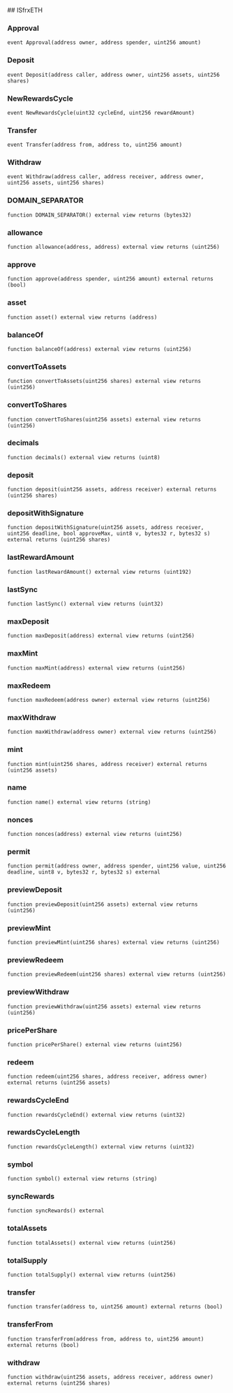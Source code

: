 ﻿﻿## ISfrxETH


### Approval

```solidity
event Approval(address owner, address spender, uint256 amount)
```

### Deposit

```solidity
event Deposit(address caller, address owner, uint256 assets, uint256 shares)
```

### NewRewardsCycle

```solidity
event NewRewardsCycle(uint32 cycleEnd, uint256 rewardAmount)
```

### Transfer

```solidity
event Transfer(address from, address to, uint256 amount)
```

### Withdraw

```solidity
event Withdraw(address caller, address receiver, address owner, uint256 assets, uint256 shares)
```

### DOMAIN_SEPARATOR

```solidity
function DOMAIN_SEPARATOR() external view returns (bytes32)
```







### allowance

```solidity
function allowance(address, address) external view returns (uint256)
```







### approve

```solidity
function approve(address spender, uint256 amount) external returns (bool)
```







### asset

```solidity
function asset() external view returns (address)
```







### balanceOf

```solidity
function balanceOf(address) external view returns (uint256)
```







### convertToAssets

```solidity
function convertToAssets(uint256 shares) external view returns (uint256)
```







### convertToShares

```solidity
function convertToShares(uint256 assets) external view returns (uint256)
```







### decimals

```solidity
function decimals() external view returns (uint8)
```







### deposit

```solidity
function deposit(uint256 assets, address receiver) external returns (uint256 shares)
```







### depositWithSignature

```solidity
function depositWithSignature(uint256 assets, address receiver, uint256 deadline, bool approveMax, uint8 v, bytes32 r, bytes32 s) external returns (uint256 shares)
```







### lastRewardAmount

```solidity
function lastRewardAmount() external view returns (uint192)
```







### lastSync

```solidity
function lastSync() external view returns (uint32)
```







### maxDeposit

```solidity
function maxDeposit(address) external view returns (uint256)
```







### maxMint

```solidity
function maxMint(address) external view returns (uint256)
```







### maxRedeem

```solidity
function maxRedeem(address owner) external view returns (uint256)
```







### maxWithdraw

```solidity
function maxWithdraw(address owner) external view returns (uint256)
```







### mint

```solidity
function mint(uint256 shares, address receiver) external returns (uint256 assets)
```







### name

```solidity
function name() external view returns (string)
```







### nonces

```solidity
function nonces(address) external view returns (uint256)
```







### permit

```solidity
function permit(address owner, address spender, uint256 value, uint256 deadline, uint8 v, bytes32 r, bytes32 s) external
```







### previewDeposit

```solidity
function previewDeposit(uint256 assets) external view returns (uint256)
```







### previewMint

```solidity
function previewMint(uint256 shares) external view returns (uint256)
```







### previewRedeem

```solidity
function previewRedeem(uint256 shares) external view returns (uint256)
```







### previewWithdraw

```solidity
function previewWithdraw(uint256 assets) external view returns (uint256)
```







### pricePerShare

```solidity
function pricePerShare() external view returns (uint256)
```







### redeem

```solidity
function redeem(uint256 shares, address receiver, address owner) external returns (uint256 assets)
```







### rewardsCycleEnd

```solidity
function rewardsCycleEnd() external view returns (uint32)
```







### rewardsCycleLength

```solidity
function rewardsCycleLength() external view returns (uint32)
```







### symbol

```solidity
function symbol() external view returns (string)
```







### syncRewards

```solidity
function syncRewards() external
```







### totalAssets

```solidity
function totalAssets() external view returns (uint256)
```







### totalSupply

```solidity
function totalSupply() external view returns (uint256)
```







### transfer

```solidity
function transfer(address to, uint256 amount) external returns (bool)
```







### transferFrom

```solidity
function transferFrom(address from, address to, uint256 amount) external returns (bool)
```







### withdraw

```solidity
function withdraw(uint256 assets, address receiver, address owner) external returns (uint256 shares)
```







